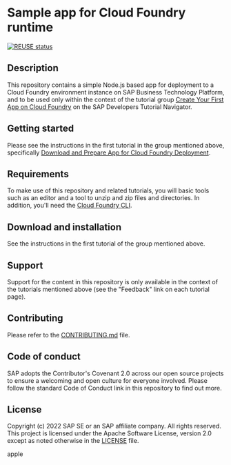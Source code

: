 # Sample app for Cloud Foundry runtime

[![REUSE status](https://api.reuse.software/badge/github.com/SAP-samples/cf-sample-app-nodejs)](https://api.reuse.software/info/github.com/SAP-samples/cf-sample-app-nodejs)

## Description

This repository contains a simple Node.js based app for deployment to a Cloud Foundry environment instance on SAP Business Technology Platform, and to be used only within the context of the tutorial group [Create Your First App on Cloud Foundry](https://developers.sap.com/group.scp-3-first-app.html) on the SAP Developers Tutorial Navigator.

## Getting started

Please see the instructions in the first tutorial in the group mentioned above, specifically [Download and Prepare App for Cloud Foundry Deployment](https://developers.sap.com/tutorials/cp-cf-dev-01-prepare-app.html).

## Requirements

To make use of this repository and related tutorials, you will basic tools such as an editor and a tool to unzip and zip files and directories. In addition, you'll need the [Cloud Foundry CLI](https://docs.cloudfoundry.org/cf-cli/install-go-cli.html). 

## Download and installation

See the instructions in the first tutorial of the group mentioned above.

## Support

Support for the content in this repository is only available in the context of the tutorials mentioned above (see the "Feedback" link on each tutorial page). 

## Contributing

Please refer to the [CONTRIBUTING.md](CONTRIBUTING.md) file.

## Code of conduct

SAP adopts the Contributor's Covenant 2.0 across our open source projects to ensure a welcoming and open culture for everyone involved. Please follow the standard Code of Conduct link in this repository to find out more.

## License

Copyright (c) 2022 SAP SE or an SAP affiliate company. All rights reserved. This project is licensed under the Apache Software License, version 2.0 except as noted otherwise in the [LICENSE](LICENSE) file.

apple
